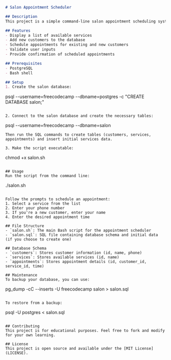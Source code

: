 ```markdown
# Salon Appointment Scheduler

## Description
This project is a simple command-line salon appointment scheduling system. It uses a PostgreSQL database to store customer information, services offered, and appointments. The system allows users to select a service, enter their phone number, and schedule an appointment.

## Features
- Display a list of available services
- Add new customers to the database
- Schedule appointments for existing and new customers
- Validate user inputs
- Provide confirmation of scheduled appointments

## Prerequisites
- PostgreSQL
- Bash shell

## Setup
1. Create the salon database:
   ```
   psql --username=freecodecamp --dbname=postgres -c "CREATE DATABASE salon;"
   ```

2. Connect to the salon database and create the necessary tables:
   ```
   psql --username=freecodecamp --dbname=salon
   ```
   Then run the SQL commands to create tables (customers, services, appointments) and insert initial services data.

3. Make the script executable:
   ```
   chmod +x salon.sh
   ```

## Usage
Run the script from the command line:
```
./salon.sh
```

Follow the prompts to schedule an appointment:
1. Select a service from the list
2. Enter your phone number
3. If you're a new customer, enter your name
4. Enter the desired appointment time

## File Structure
- `salon.sh`: The main Bash script for the appointment scheduler
- `salon.sql`: SQL file containing database schema and initial data (if you choose to create one)

## Database Schema
- `customers`: Stores customer information (id, name, phone)
- `services`: Stores available services (id, name)
- `appointments`: Stores appointment details (id, customer_id, service_id, time)

## Maintenance
To backup your database, you can use:
```
pg_dump -cC --inserts -U freecodecamp salon > salon.sql
```

To restore from a backup:
```
psql -U postgres < salon.sql
```

## Contributing
This project is for educational purposes. Feel free to fork and modify for your own learning.

## License
This project is open source and available under the [MIT License](LICENSE).
```
